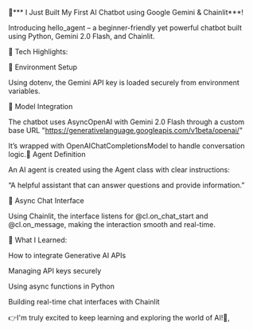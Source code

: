 🚀*** I Just Built My First AI Chatbot using Google Gemini & Chainlit***!

Introducing hello_agent – a beginner-friendly yet powerful chatbot built using Python, Gemini 2.0 Flash, and Chainlit.

🔧 Tech Highlights:

📌 Environment Setup

Using dotenv, the Gemini API key is loaded securely from environment variables.

📌 Model Integration

The chatbot uses AsyncOpenAI with Gemini 2.0 Flash through a custom base URL "https://generativelanguage.googleapis.com/v1beta/openai/"

 It’s wrapped with OpenAIChatCompletionsModel to handle conversation logic.📌 Agent Definition
 
An AI agent is created using the Agent class with clear instructions:

“A helpful assistant that can answer questions and provide information.”

📌 Async Chat Interface

Using Chainlit, the interface listens for @cl.on_chat_start and @cl.on_message, making the interaction smooth and real-time.

🌱 What I Learned:

How to integrate Generative AI APIs

Managing API keys securely

Using async functions in Python

Building real-time chat interfaces with Chainlit

👉I'm truly excited to keep learning and exploring the world of AI!🌟,
